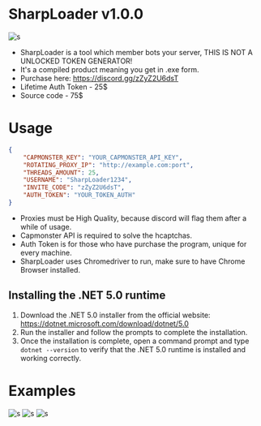 # SharpLoader v1.0.0
![s](https://media.discordapp.net/attachments/1004371630023249931/1056217707080593498/image.png)

- SharpLoader is a tool which member bots your server, THIS IS NOT A UNLOCKED TOKEN GENERATOR!
- It's a compiled product meaning you get in .exe form.
- Purchase here: https://discord.gg/zZyZ2U6dsT
- Lifetime Auth Token - 25$
- Source code - 75$

# Usage
```json
{
    "CAPMONSTER_KEY": "YOUR_CAPMONSTER_API_KEY",
    "ROTATING_PROXY_IP": "http://example.com:port",
    "THREADS_AMOUNT": 25,
    "USERNAME": "SharpLoader1234",
    "INVITE_CODE": "zZyZ2U6dsT",
    "AUTH_TOKEN": "YOUR_TOKEN_AUTH"
}
```
- Proxies must be High Quality, because discord will flag them after a while of usage.
- Capmonster API is required to solve the hcaptchas.
- Auth Token is for those who have purchase the program, unique for every machine.
- SharpLoader uses Chromedriver to run, make sure to have Chrome Browser installed.

## Installing the .NET 5.0 runtime

1. Download the .NET 5.0 installer from the official website: https://dotnet.microsoft.com/download/dotnet/5.0
2. Run the installer and follow the prompts to complete the installation.
3. Once the installation is complete, open a command prompt and type `dotnet --version` to verify that the .NET 5.0 runtime is installed and working correctly.

# Examples
![s](https://media.discordapp.net/attachments/1037415977241022464/1056524182181122088/image.png?width=167&height=586)
![s](https://media.discordapp.net/attachments/1037415977241022464/1056525834611077181/image.png)
![s](https://media.discordapp.net/attachments/1037415977241022464/1056527168135516241/image.png)

